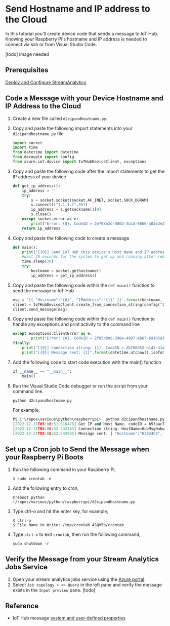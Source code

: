 # Send Hostname and IP address to the Cloud

In this tutorial you'll create device code that sends a message to IoT Hub. Knowing your Raspberry Pi's hostname and IP address is needed to connect via ssh or from Visual Studio Code.

[todo] image needed

## Prerequisites

[Deploy and Configure StreamAnalytics](tutorial-deploystreamtostorage.md)

## Code a Message with your Device Hostname and IP Address to the Cloud

1. Create a new file called `d2cipandhostname.py`.
1. Copy and paste the following import statements into your `d2cipandhostname.py` file

    ```python
    import socket
    import time
    from datetime import datetime
    from decouple import config
    from azure.iot.device import IoTHubDeviceClient, exceptions
    ```

1. Copy and paste the following code after the import statements to get the IP address of your device

    ```python
    def get_ip_address():
        ip_address = ''
        try:
            s = socket.socket(socket.AF_INET, socket.SOCK_DGRAM)
            s.connect(("1.1.1.1",80))
            ip_address = s.getsockname()[0]
            s.close()
        except socket.error as e:
            print("Error: {0}. CodeID = 2e798e2d-0802-4b1d-9860-a83e3e35b599".format(e))
        return ip_address
    ```

1. Copy and paste the following code to create a message

    ```python
    def main():
        print("[{0}] Send IoT Hub this device's Host Name and IP address. CodeID = b5faac72-eee4-43fe-9af1-33b489c51add".format(datetime.utcnow().isoformat()))
        #wait 30 seconds for the system to get up and running after reboot
        time.sleep(30)
        try:
            hostname = socket.gethostname()
            ip_address = get_ip_address()
    ```

1. Copy and paste the following code within the `def main()` function to send the message to IoT Hub

    ```python
    msg = '{{ "Hostname":"{0}", "IPAddress":"{1}" }}'.format(hostname, ip_address)
    client = IoTHubDeviceClient.create_from_connection_string(config("IOTHUB_DEVICE_CONNECTION_STRING"))
    client.send_message(msg)
    ```

1. Copy and paste the following code within the `def main()` function to handle any exceptions and print activity to the command line

    ```python
    except exceptions.ClientError as e:
            print("Error: {0}. CodeID = 2f85db08-398e-4997-ab67-b9105a328e0e".format(e))
    finally:
        print("[{0}] Connection string: {1}. CodeID = 2b700d52-b1d2-41ad-8a78-90d59c9d083a".format(datetime.utcnow().isoformat(),config("IOTHUB_DEVICE_CONNECTION_STRING")))
        print("[{0}] Message sent: {1}".format(datetime.utcnow().isoformat(), msg))
    ```

1. Add the following code to start code execution with the main() function

    ```python
    if __name__ == "__main__":
        main()
    ```

1. Run the Visual Studio Code debugger or run the script from your command line.

    ```python
    python d2cipandhostname.py
    ```

    For example,

    ```python
    PS C:\repos\various\python\raspberrypi>  python d2cipandhostname.py
    [2022-12-21T05:06:51.616476] Get IP and Host Name. codeID = b5faac72-eee4-43fe-9af1-33b489c51add
    [2022-12-21T05:06:52.532383] Connection string: HostName=HubMsgHubw2lu5yeop2qwy.azure-devices.net;DeviceId=myDevice;SharedAccessKey=8IrOxxxxxxxxxxZUkg=. codeID = 2b700d52-b1d2-41ad-8a78-90d59c9d083a
    [2022-12-21T05:06:52.543905] Message sent: { "Hostname":"HJB34C6", "IPAddress":"192.168.86.86" }
    ```

## Set up a Cron job to Send the Message when your Raspberry Pi Boots

1. Run the following command in your Raspberry Pi,

    ```azurecli
    $ sudo crontab -e
    ```

1. Add the following entry to cron,

    ```azurecli
    @reboot python ~/repos/various/python/raspberrypi/d2cipandhostname.py
    ```

1. Type ctrl-o and hit the enter key, for example,

    ```azurecli
    $ ctrl-o
    $ File Name to Write: /tmp/crontab.4SQV5b/crontab
    ```

1. Type `ctrl-x` to exit `crontab`, then run the following command,

    ```azurecli
    sudo shutdown -r
    ```

## Verify the Message from your Stream Analytics Jobs Service

1. Open your stream analytics jobs service using the [Azure portal](https://portal.azure.com).
1. Select `Job topology > <> Query` in the left pane and verify the message exists in the `Input preview` pane.
[todo]

## Reference

- IoT Hub message [system and user-defined properties](https://learn.microsoft.com/azure/iot-hub/iot-hub-devguide-messages-construct#system-properties-of-d2c-iot-hub-messages)
